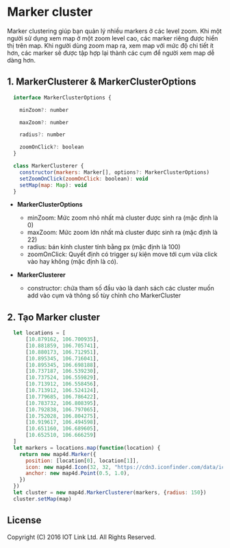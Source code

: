 # Marker cluster
Marker clustering giúp bạn quản lý nhiều markers ở các level zoom. Khi một người sử dụng xem map ở một zoom level cao, các marker riêng được hiển thị trên map. Khi người dùng zoom map ra, xem map với mức độ chi tiết ít hơn, các marker sẽ được tập hợp lại thành các cụm để người xem map dễ dàng hơn.

## 1. MarkerClusterer & MarkerClusterOptions
```javascript
  interface MarkerClusterOptions {

    minZoom?: number

    maxZoom?: number

    radius?: number

    zoomOnClick?: boolean
  }
```

```javascript
  class MarkerClusterer {
    constructor(markers: Marker[], options?: MarkerClusterOptions)
    setZoomOnClick(zoomOnClick: boolean): void
    setMap(map: Map): void
  }
```

- **MarkerClusterOptions**
	- minZoom: Mức zoom nhỏ nhất mà cluster được sinh ra (mặc định là 0)
	- maxZoom: Mức zoom lớn nhất mà cluster được sinh ra (mặc định là 22)
	- radius: bán kính cluster tính bằng px (mặc định là 100)
	- zoomOnClick: Quyết định có trigger sự kiện move tới cụm vừa click vào hay không (mặc định là có).

- **MarkerClusterer**
	- constructor: chứa tham số đầu vào là danh sách các cluster muốn add vào cụm và thông số tùy chỉnh cho MarkerCluster

## 2. Tạo Marker cluster

```javascript
  let locations = [
      [10.879162, 106.700935],
      [10.881859, 106.705741],
      [10.880173, 106.712951],
      [10.895345, 106.716041],
      [10.895345, 106.698188],
      [10.737187, 106.539230],
      [10.737524, 106.559829],
      [10.713912, 106.558456],
      [10.713912, 106.524124],
      [10.779685, 106.786422],
      [10.783732, 106.808395],
      [10.792838, 106.797065],
      [10.752028, 106.804275],
      [10.919617, 106.494598],
      [10.651160, 106.689605],
      [10.652510, 106.666259]
  ]
  let markers = locations.map(function(location) {
    return new map4d.Marker({
      position: [location[0], location[1]],
      icon: new map4d.Icon(32, 32, "https://cdn3.iconfinder.com/data/icons/map-markers-2/512/marker_2-512.png"),
      anchor: new map4d.Point(0.5, 1.0),
    })
  })
  let cluster = new map4d.MarkerClusterer(markers, {radius: 150})
  cluster.setMap(map)
```

License
-------

Copyright (C) 2016 IOT Link Ltd. All Rights Reserved.
